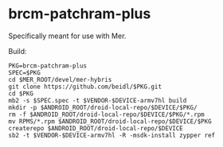 brcm-patchram-plus
==================

Specifically meant for use with Mer.

Build:

```shell
PKG=brcm-patchram-plus
SPEC=$PKG
cd $MER_ROOT/devel/mer-hybris
git clone https://github.com/beidl/$PKG.git
cd $PKG
mb2 -s $SPEC.spec -t $VENDOR-$DEVICE-armv7hl build
mkdir -p $ANDROID_ROOT/droid-local-repo/$DEVICE/$PKG/
rm -f $ANDROID_ROOT/droid-local-repo/$DEVICE/$PKG/*.rpm
mv RPMS/*.rpm $ANDROID_ROOT/droid-local-repo/$DEVICE/$PKG
createrepo $ANDROID_ROOT/droid-local-repo/$DEVICE
sb2 -t $VENDOR-$DEVICE-armv7hl -R -msdk-install zypper ref
```
